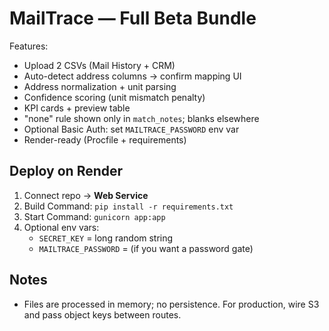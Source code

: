 # MailTrace — Full Beta Bundle

Features:
- Upload 2 CSVs (Mail History + CRM)
- Auto-detect address columns → confirm mapping UI
- Address normalization + unit parsing
- Confidence scoring (unit mismatch penalty)
- KPI cards + preview table
- "none" rule shown only in `match_notes`; blanks elsewhere
- Optional Basic Auth: set `MAILTRACE_PASSWORD` env var
- Render-ready (Procfile + requirements)

## Deploy on Render

1) Connect repo → **Web Service**
2) Build Command: `pip install -r requirements.txt`
3) Start Command: `gunicorn app:app`
4) Optional env vars:
   - `SECRET_KEY` = long random string
   - `MAILTRACE_PASSWORD` = (if you want a password gate)

## Notes
- Files are processed in memory; no persistence. For production, wire S3 and pass object keys between routes.
